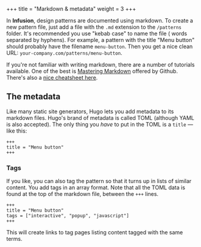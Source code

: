 +++
title = "Markdown & metadata"
weight = 3
+++

In **Infusion**, design patterns are documented using markdown. To create a new pattern file, just add a file with the `.md` extension to the `/patterns` folder. It's recommended you use "kebab case" to name the file ( words separated by hyphens). For example, a pattern with the title "Menu button" should probably have the filename `menu-button`. Then you get a nice clean URL: `your-company.com/patterns/menu-button`.

If you're not familiar with writing markdown, there are a number of tutorials available. One of the best is [Mastering Markdown](https://guides.github.com/features/mastering-markdown/) offered by Github. There's also a [nice cheatsheet here](https://github.com/adam-p/markdown-here/wiki/Markdown-Cheatsheet).

## The metadata

Like many static site generators, Hugo lets you add metadata to its markdown files. Hugo's brand of metadata is called TOML (although YAML is also accepted). The only thing you _have_ to put in the TOML is a `title` — like this:

```
+++
title = "Menu button"
+++
```

### Tags

If you like, you can also tag the pattern so that it turns up in lists of similar content. You add tags in an array format. Note that all the TOML data is found at the top of the markdown file, between the `+++` lines.

```
+++
title = "Menu button"
tags = ["interactive", "popup", "javascript"]
+++
```

This will create links to tag pages listing content tagged with the same terms.
